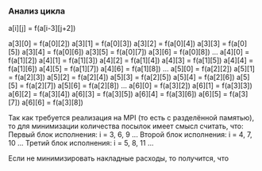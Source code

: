 ### Анализ цикла

a[i][j] = f(a[i-3][j+2])

a[3][0] = f(a[0][2])
a[3][1] = f(a[0][3])
a[3][2] = f(a[0][4])
a[3][3] = f(a[0][5])
a[3][4] = f(a[0][6])
a[3][5] = f(a[0][7])
a[3][6] = f(a[0][8])
...
a[4][0] = f(a[1][2])
a[4][1] = f(a[1][3])
a[4][2] = f(a[1][4])
a[4][3] = f(a[1][5])
a[4][4] = f(a[1][6])
a[4][5] = f(a[1][7])
a[4][6] = f(a[1][8])
...
a[5][0] = f(a[2][2])
a[5][1] = f(a[2][3])
a[5][2] = f(a[2][4])
a[5][3] = f(a[2][5])
a[5][4] = f(a[2][6])
a[5][5] = f(a[2][7])
a[5][6] = f(a[2][8])
...
a[6][0] = f(a[3][2])
a[6][1] = f(a[3][3])
a[6][2] = f(a[3][4])
a[6][3] = f(a[3][5])
a[6][4] = f(a[3][6])
a[6][5] = f(a[3][7])
a[6][6] = f(a[3][8])

Так как требуется реализация на MPI (то есть с разделённой памятью), то для минимизации количества посылок имеет смысл считать, что:
Первый блок исполнения: i = 3, 6, 9 ...
Второй блок исполнения: i = 4, 7, 10 ...
Третий блок исполнения: i = 5, 8, 11 ...

Если не минимизировать накладные расходы, то получится, что 